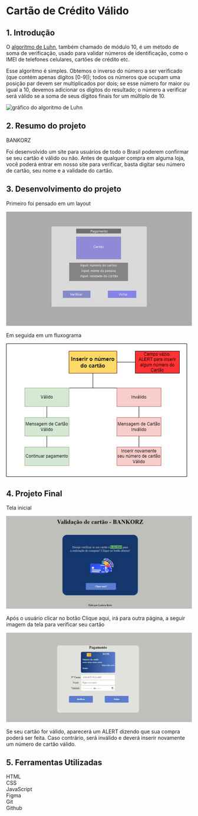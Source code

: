 # Cartão de Crédito Válido

## 1. Introdução

O [algoritmo de Luhn](https://en.wikipedia.org/wiki/Luhn_algorithm), também
chamado de módulo 10, é um método de soma de verificação, usado para validar
números de identificação, como o IMEI de telefones celulares, cartões de crédito
etc.

Esse algoritmo é simples. Obtemos o inverso do número a ser verificado (que
contém apenas dígitos [0-9]); todos os números que ocupam uma posição par devem
ser multiplicados por dois; se esse número for maior ou igual a 10, devemos
adicionar os dígitos do resultado; o número a verificar será válido se a soma de
seus dígitos finais for um múltiplo de 10.

![gráfico do algoritmo de
Luhn](https://www.101computing.net/wp/wp-content/uploads/Luhn-Algorithm.png)

## 2. Resumo do projeto

BANKORZ

Foi desenvolvido um site para usuários de todo o Brasil poderem confirmar se seu cartão é válido ou não. Antes de qualquer compra em alguma loja, você poderá entrar em nosso site para verificar, basta digitar seu número de cartão, seu nome e a validade do cartão.

## 3. Desenvolvimento do projeto

Primeiro foi pensado em um layout

![preview](./src/imgs/prototipo.png)

Em seguida em um fluxograma

![preview](./src/imgs/fluxogramaCard.png)

## 4. Projeto Final

Tela inicial

![preview](./src/imgs/index.jpeg)

Após o usuário clicar no botão Clique aqui, irá para outra página, a seguir imagem da tela para verificar seu cartão

![preview](./src/imgs/card.jpeg)

Se seu cartão for válido, aparecerá um ALERT dizendo que sua compra poderá ser feita. Caso contrário, será inválido e deverá inserir novamente um número de cartão válido.

## 5. Ferramentas Utilizadas

HTML<br>
CSS<br>
JavaScript<br>
Figma<br>
Git<br>
Github<br>


